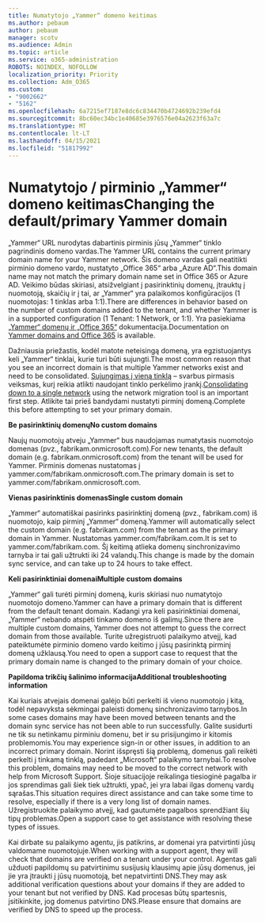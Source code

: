 ```yaml
---
title: Numatytojo „Yammer“ domeno keitimas
ms.author: pebaum
author: pebaum
manager: scotv
ms.audience: Admin
ms.topic: article
ms.service: o365-administration
ROBOTS: NOINDEX, NOFOLLOW
localization_priority: Priority
ms.collection: Adm_O365
ms.custom:
- "9002662"
- "5162"
ms.openlocfilehash: 6a7215ef7187e8dc6c834470b4724692b239efd4
ms.sourcegitcommit: 8bc60ec34bc1e40685e3976576e04a2623f63a7c
ms.translationtype: MT
ms.contentlocale: lt-LT
ms.lasthandoff: 04/15/2021
ms.locfileid: "51817992"
---
```

# <a name="changing-the-defaultprimary-yammer-domain"></a><span data-ttu-id="3ed80-102">Numatytojo / pirminio „Yammer“ domeno keitimas</span><span class="sxs-lookup"><span data-stu-id="3ed80-102">Changing the default/primary Yammer domain</span></span>

<span data-ttu-id="3ed80-103">„Yammer“ URL nurodytas dabartinis pirminis jūsų „Yammer“ tinklo pagrindinis domeno vardas.</span><span class="sxs-lookup"><span data-stu-id="3ed80-103">The Yammer URL contains the current primary domain name for your Yammer network.</span></span> <span data-ttu-id="3ed80-104">Šis domeno vardas gali neatitikti pirminio domeno vardo, nustatyto „Office 365“ arba „Azure AD“.</span><span class="sxs-lookup"><span data-stu-id="3ed80-104">This domain name may not match the primary domain name set in Office 365 or Azure AD.</span></span> <span data-ttu-id="3ed80-105">Veikimo būdas skiriasi, atsižvelgiant į pasirinktinių domenų, įtrauktų į nuomotoją, skaičių ir į tai, ar „Yammer“ yra palaikomos konfigūracijos (1 nuomotojas: 1 tinklas arba 1:1).</span><span class="sxs-lookup"><span data-stu-id="3ed80-105">There are differences in behavior based on the number of custom domains added to the tenant, and whether Yammer is in a supported configuration (1 Tenant: 1 Network, or 1:1).</span></span> <span data-ttu-id="3ed80-106">Yra pasiekiama [„Yammer“ domenų ir „Office 365“](https://docs.microsoft.com/yammer/configure-your-yammer-network/manage-yammer-domains) dokumentacija.</span><span class="sxs-lookup"><span data-stu-id="3ed80-106">Documentation on [Yammer domains and Office 365](https://docs.microsoft.com/yammer/configure-your-yammer-network/manage-yammer-domains) is available.</span></span>

<span data-ttu-id="3ed80-107">Dažniausia priežastis, kodėl matote neteisingą domeną, yra egzistuojantys keli „Yammer“ tinklai, kurie turi būti sujungti.</span><span class="sxs-lookup"><span data-stu-id="3ed80-107">The most common reason that you see an incorrect domain is that multiple Yammer networks exist and need to be consolidated.</span></span> <span data-ttu-id="3ed80-108">[Sujungimas į vieną tinklą](https://docs.microsoft.com/yammer/configure-your-yammer-network/consolidate-multiple-yammer-networks) – svarbus pirmasis veiksmas, kurį reikia atlikti naudojant tinklo perkėlimo įrankį.</span><span class="sxs-lookup"><span data-stu-id="3ed80-108">[Consolidating down to a single network](https://docs.microsoft.com/yammer/configure-your-yammer-network/consolidate-multiple-yammer-networks) using the network migration tool is an important first step.</span></span> <span data-ttu-id="3ed80-109">Atlikite tai prieš bandydami nustatyti pirminį domeną.</span><span class="sxs-lookup"><span data-stu-id="3ed80-109">Complete this before attempting to set your primary domain.</span></span>

<span data-ttu-id="3ed80-110">**Be pasirinktinių domenų**</span><span class="sxs-lookup"><span data-stu-id="3ed80-110">**No custom domains**</span></span>

<span data-ttu-id="3ed80-111">Naujų nuomotojų atveju „Yammer“ bus naudojamas numatytasis nuomotojo domenas (pvz., fabrikam.onmicrosoft.com).</span><span class="sxs-lookup"><span data-stu-id="3ed80-111">For new tenants, the default domain (e.g. fabrikam.onmicrosoft.com) from the tenant will be used for Yammer.</span></span> <span data-ttu-id="3ed80-112">Pirminis domenas nustatomas į yammer.com/fabrikam.onmicrosoft.com.</span><span class="sxs-lookup"><span data-stu-id="3ed80-112">The primary domain is set to yammer.com/fabrikam.onmicrosoft.com.</span></span>

<span data-ttu-id="3ed80-113">**Vienas pasirinktinis domenas**</span><span class="sxs-lookup"><span data-stu-id="3ed80-113">**Single custom domain**</span></span>

<span data-ttu-id="3ed80-114">„Yammer“ automatiškai pasirinks pasirinktinį domeną (pvz., fabrikam.com) iš nuomotojo, kaip pirminį „Yammer“ domeną.</span><span class="sxs-lookup"><span data-stu-id="3ed80-114">Yammer will automatically select the custom domain (e.g. fabrikam.com) from the tenant as the primary domain in Yammer.</span></span> <span data-ttu-id="3ed80-115">Nustatomas yammer.com/fabrikam.com.</span><span class="sxs-lookup"><span data-stu-id="3ed80-115">It is set to yammer.com/fabrikam.com.</span></span> <span data-ttu-id="3ed80-116">Šį keitimą atlieka domenų sinchronizavimo tarnyba ir tai gali užtrukti iki 24 valandų.</span><span class="sxs-lookup"><span data-stu-id="3ed80-116">This change is made by the domain sync service, and can take up to 24 hours to take effect.</span></span>

<span data-ttu-id="3ed80-117">**Keli pasirinktiniai domenai**</span><span class="sxs-lookup"><span data-stu-id="3ed80-117">**Multiple custom domains**</span></span>

<span data-ttu-id="3ed80-118">„Yammer“ gali turėti pirminį domeną, kuris skiriasi nuo numatytojo nuomotojo domeno.</span><span class="sxs-lookup"><span data-stu-id="3ed80-118">Yammer can have a primary domain that is different from the default tenant domain.</span></span> <span data-ttu-id="3ed80-119">Kadangi yra keli pasirinktiniai domenai, „Yammer“ nebando atspėti tinkamo domeno iš galimų.</span><span class="sxs-lookup"><span data-stu-id="3ed80-119">Since there are multiple custom domains, Yammer does not attempt to guess the correct domain from those available.</span></span> <span data-ttu-id="3ed80-120">Turite užregistruoti palaikymo atvejį, kad pateiktumėte pirminio domeno vardo keitimo į jūsų pasirinktą pirminį domeną užklausą.</span><span class="sxs-lookup"><span data-stu-id="3ed80-120">You need to open a support case to request that the primary domain name is changed to the primary domain of your choice.</span></span>

<span data-ttu-id="3ed80-121">**Papildoma trikčių šalinimo informacija**</span><span class="sxs-lookup"><span data-stu-id="3ed80-121">**Additional troubleshooting information**</span></span>

<span data-ttu-id="3ed80-122">Kai kuriais atvejais domenai galėjo būti perkelti iš vieno nuomotojo į kitą, todėl nepavyksta sėkmingai paleisti domenų sinchronizavimo tarnybos.</span><span class="sxs-lookup"><span data-stu-id="3ed80-122">In some cases domains may have been moved between tenants and the domain sync service has not been able to run successfully.</span></span> <span data-ttu-id="3ed80-123">Galite susidurti ne tik su netinkamu pirminiu domenu, bet ir su prisijungimo ir kitomis problemomis.</span><span class="sxs-lookup"><span data-stu-id="3ed80-123">You may experience sign-in or other issues, in addition to an incorrect primary domain.</span></span> <span data-ttu-id="3ed80-124">Norint išspręsti šią problemą, domenus gali reikėti perkelti į tinkamą tinklą, padedant „Microsoft“ palaikymo tarnybai.</span><span class="sxs-lookup"><span data-stu-id="3ed80-124">To resolve this problem, domains may need to be moved to the correct network with help from Microsoft Support.</span></span> <span data-ttu-id="3ed80-125">Šioje situacijoje reikalinga tiesioginė pagalba ir jos sprendimas gali šiek tiek užtrukti, ypač, jei yra labai ilgas domenų vardų sąrašas.</span><span class="sxs-lookup"><span data-stu-id="3ed80-125">This situation requires direct assistance and can take some time to resolve, especially if there is a very long list of domain names.</span></span> <span data-ttu-id="3ed80-126">Užregistruokite palaikymo atvejį, kad gautumėte pagalbos sprendžiant šių tipų problemas.</span><span class="sxs-lookup"><span data-stu-id="3ed80-126">Open a support case to get assistance with resolving these types of issues.</span></span>

<span data-ttu-id="3ed80-127">Kai dirbate su palaikymo agentu, jis patikrins, ar domenai yra patvirtinti jūsų valdomame nuomotojuje.</span><span class="sxs-lookup"><span data-stu-id="3ed80-127">When working with a support agent, they will check that domains are verified on a tenant under your control.</span></span> <span data-ttu-id="3ed80-128">Agentas gali užduoti papildomų su patvirtinimu susijusių klausimų apie jūsų domenus, jei jie yra įtraukti į jūsų nuomotoją, bet nepatvirtinti DNS.</span><span class="sxs-lookup"><span data-stu-id="3ed80-128">They may ask additional verification questions about your domains if they are added to your tenant but not verified by DNS.</span></span> <span data-ttu-id="3ed80-129">Kad procesas būtų spartesnis, įsitikinkite, jog domenus patvirtino DNS.</span><span class="sxs-lookup"><span data-stu-id="3ed80-129">Please ensure that domains are verified by DNS to speed up the process.</span></span>
